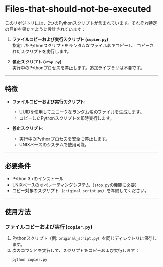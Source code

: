 # Files-that-should-not-be-executed

このリポジトリには、2つのPythonスクリプトが含まれています。それぞれ特定の目的を果たすように設計されています：

1. **ファイルコピーおよび実行スクリプト (`copier.py`)**  
   指定したPythonスクリプトをランダムなファイル名でコピーし、コピーされたスクリプトを実行します。

2. **停止スクリプト (`stop.py`)**  
   実行中のPythonプロセスを停止します。追加ライブラリは不要です。

---

## 特徴

- **ファイルコピーおよび実行スクリプト**:
  - UUIDを使用してユニークなランダム名のファイルを生成します。
  - コピーしたPythonスクリプトを即時実行します。

- **停止スクリプト**:
  - 実行中のPythonプロセスを安全に停止します。
  - UNIXベースのシステムで使用可能。

---

## 必要条件

- Python 3.xのインストール
- UNIXベースのオペレーティングシステム（`stop.py`の機能に必要）
- コピー対象のスクリプト（`original_script.py`）を準備してください。

---

## 使用方法

### ファイルコピーおよび実行 (`copier.py`)
1. Pythonスクリプト（例: `original_script.py`）を同じディレクトリに保存します。
2. 次のコマンドを実行して、スクリプトをコピーおよび実行します：
   ```bash
   python copier.py
